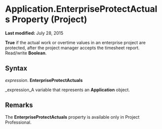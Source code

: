 
# Application.EnterpriseProtectActuals Property (Project)

 **Last modified:** July 28, 2015

 **True** if the actual work or overtime values in an enterprise project are protected, after the project manager accepts the timesheet report. Read/write **Boolean**.

## Syntax

 _expression_. **EnterpriseProtectActuals**

 _expression_A variable that represents an  **Application** object.


## Remarks

The  **EnterpriseProtectActuals** property is available only in Project Professional.

